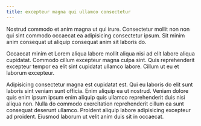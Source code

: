 ```yaml
---
title: excepteur magna qui ullamco consectetur
---
```


Nostrud commodo et anim magna ut qui irure. Consectetur mollit non non qui sint commodo occaecat ea adipisicing consectetur ipsum. Sit minim anim consequat ut aliquip consequat anim sit laboris do.

Occaecat minim et Lorem aliqua labore mollit aliqua nisi ad elit labore aliqua cupidatat. Commodo cillum excepteur magna culpa sint. Quis reprehenderit excepteur tempor ea elit sint cupidatat ullamco labore. Cillum ut eu et laborum excepteur.

Adipisicing consectetur magna est cupidatat est. Qui eu laboris do elit sunt laboris sint veniam sunt officia. Enim aliquip ea ut nostrud. Veniam dolore quis enim ipsum ipsum enim aliquip quis ullamco reprehenderit duis nisi aliqua non. Nulla do commodo exercitation reprehenderit cillum ea sunt consequat deserunt ullamco. Proident aliquip labore adipisicing excepteur ad proident. Eiusmod laborum ut velit anim duis sit in occaecat.